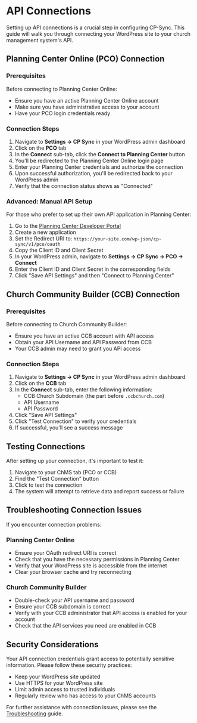 # API Connections

Setting up API connections is a crucial step in configuring CP-Sync. This guide will walk you through connecting your WordPress site to your church management system's API.

## Planning Center Online (PCO) Connection

### Prerequisites

Before connecting to Planning Center Online:

- Ensure you have an active Planning Center Online account
- Make sure you have administrative access to your account
- Have your PCO login credentials ready

### Connection Steps

1. Navigate to **Settings → CP Sync** in your WordPress admin dashboard
2. Click on the **PCO** tab
3. In the **Connect** sub-tab, click the **Connect to Planning Center** button
4. You'll be redirected to the Planning Center Online login page
5. Enter your Planning Center credentials and authorize the connection
6. Upon successful authorization, you'll be redirected back to your WordPress admin
7. Verify that the connection status shows as "Connected"

### Advanced: Manual API Setup

For those who prefer to set up their own API application in Planning Center:

1. Go to the [Planning Center Developer Portal](https://api.planningcenteronline.com/oauth/applications)
2. Create a new application
3. Set the Redirect URI to: `https://your-site.com/wp-json/cp-sync/v1/pco/oauth`
4. Copy the Client ID and Client Secret
5. In your WordPress admin, navigate to **Settings → CP Sync → PCO → Connect**
6. Enter the Client ID and Client Secret in the corresponding fields
7. Click "Save API Settings" and then "Connect to Planning Center"

## Church Community Builder (CCB) Connection

### Prerequisites

Before connecting to Church Community Builder:

- Ensure you have an active CCB account with API access
- Obtain your API Username and API Password from CCB
- Your CCB admin may need to grant you API access

### Connection Steps

1. Navigate to **Settings → CP Sync** in your WordPress admin dashboard
2. Click on the **CCB** tab
3. In the **Connect** sub-tab, enter the following information:
   - CCB Church Subdomain (the part before `.ccbchurch.com`)
   - API Username
   - API Password
4. Click "Save API Settings"
5. Click "Test Connection" to verify your credentials
6. If successful, you'll see a success message

## Testing Connections

After setting up your connection, it's important to test it:

1. Navigate to your ChMS tab (PCO or CCB)
2. Find the "Test Connection" button
3. Click to test the connection
4. The system will attempt to retrieve data and report success or failure

## Troubleshooting Connection Issues

If you encounter connection problems:

### Planning Center Online

- Ensure your OAuth redirect URI is correct
- Check that you have the necessary permissions in Planning Center
- Verify that your WordPress site is accessible from the internet
- Clear your browser cache and try reconnecting

### Church Community Builder

- Double-check your API username and password
- Ensure your CCB subdomain is correct
- Verify with your CCB administrator that API access is enabled for your account
- Check that the API services you need are enabled in CCB

## Security Considerations

Your API connection credentials grant access to potentially sensitive information. Please follow these security practices:

- Keep your WordPress site updated
- Use HTTPS for your WordPress site
- Limit admin access to trusted individuals
- Regularly review who has access to your ChMS accounts

For further assistance with connection issues, please see the [Troubleshooting](../advanced/troubleshooting.md) guide.